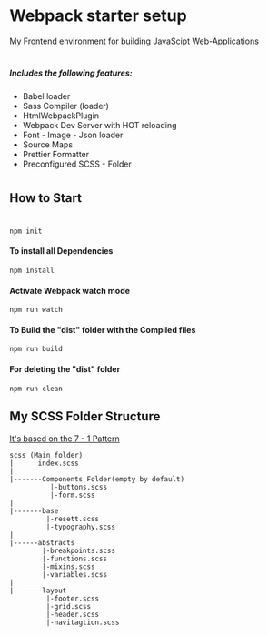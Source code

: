 # Webpack starter setup

 My Frontend environment for building JavaScipt Web-Applications
#
##### Includes the following features:

- Babel loader
- Sass Compiler (loader)
- HtmlWebpackPlugin
- Webpack Dev Server with HOT reloading
- Font - Image - Json loader
- Source Maps
- Prettier Formatter
- Preconfigured SCSS - Folder

#

## How to Start 
#
```
npm init
```
#### To install all Dependencies
```
npm install
```

#### Activate Webpack watch mode
```
npm run watch 
```

#### To Build the "dist" folder with the Compiled files
```
npm run build
```
#### For deleting the "dist" folder
```
npm run clean
```



## My SCSS Folder Structure


[It's based on the 7 - 1 Pattern](https://sass-guidelin.es/#architecture)

```
scss (Main folder)
|      index.scss
|
|-------Components Folder(empty by default)
          |-buttons.scss
          |-form.scss
|
|-------base
         |-resett.scss
         |-typography.scss
|
|------abstracts
        |-breakpoints.scss
        |-functions.scss
        |-mixins.scss
        |-variables.scss
|
|-------layout
         |-footer.scss
         |-grid.scss
         |-header.scss
         |-navitagtion.scss
        
```